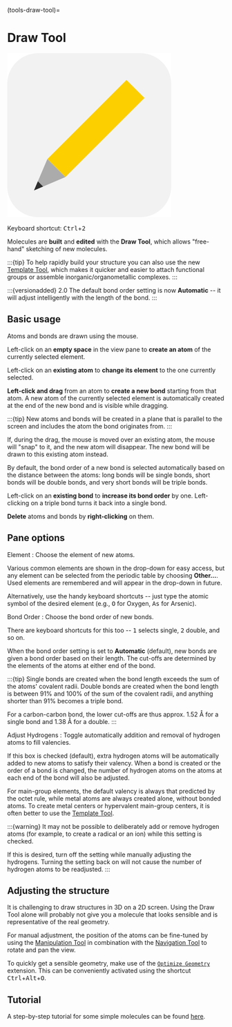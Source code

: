 (tools-draw-tool)=

# Draw Tool

![The icon of the Draw Tool in light mode.](../../_static/icon_draw.svg)

Keyboard shortcut: <kbd>Ctrl</kbd>+<kbd>2</kbd>

Molecules are **built** and **edited** with the **Draw Tool**, which allows "free-hand" sketching of new molecules.

:::{tip}
To help rapidly build your structure you can also use the new [Template Tool](tools-template-tool), which makes it quicker and easier to attach functional groups or assemble inorganic/organometallic complexes.
:::

:::{versionadded} 2.0
The default bond order setting is now **Automatic** -- it will adjust intelligently with the length of the bond.
:::

## Basic usage

Atoms and bonds are drawn using the mouse.

Left-click on an **empty space** in the view pane to **create an atom** of the currently selected element.

Left-click on an **existing atom** to **change its element** to the one currently selected.

**Left-click and drag** from an atom to **create a new bond** starting from that atom.
A new atom of the currently selected element is automatically created at the end of the new bond and is visible while dragging.

:::{tip}
New atoms and bonds will be created in a plane that is parallel to the screen and includes the atom the bond originates from.
:::

If, during the drag, the mouse is moved over an existing atom, the mouse will "snap" to it, and the new atom will disappear.
The new bond will be drawn to this existing atom instead.

By default, the bond order of a new bond is selected automatically based on the distance between the atoms: long bonds will be single bonds, short bonds will be double bonds, and very short bonds will be triple bonds.

Left-click on an **existing bond** to **increase its bond order** by one.
Left-clicking on a triple bond turns it back into a single bond.

**Delete** atoms and bonds by **right-clicking** on them.

## Pane options

Element
: Choose the element of new atoms.

  Various common elements are shown in the drop-down for easy access, but any element can be selected from the periodic table by choosing **Other…**.
  Used elements are remembered and will appear in the drop-down in future.

  Alternatively, use the handy keyboard shortcuts -- just type the atomic symbol of the desired element (e.g., <kbd>O</kbd> for Oxygen, <kbd>A</kbd><kbd>s</kbd> for Arsenic).

Bond Order
: Choose the bond order of new bonds.

  There are keyboard shortcuts for this too -- <kbd>1</kbd> selects single, <kbd>2</kbd> double, and so on.

  When the bond order setting is set to **Automatic** (default), new bonds are given a bond order based on their length.
  The cut-offs are determined by the elements of the atoms at either end of the bond.

  :::{tip}
  Single bonds are created when the bond length exceeds the sum of the atoms' covalent radii.
  Double bonds are created when the bond length is between 91% and 100% of the sum of the covalent radii, and anything shorter than 91% becomes a triple bond.
  
  For a carbon-carbon bond, the lower cut-offs are thus approx. 1.52 Å for a single bond and 1.38 Å for a double.
  :::

Adjust Hydrogens
: Toggle automatically addition and removal of hydrogen atoms to fill valencies.

  If this box is checked (default), extra hydrogen atoms will be automatically added to new atoms to satisfy their valency.
  When a bond is created or the order of a bond is changed, the number of hydrogen atoms on the atoms at each end of the bond will also be adjusted.
  
  For main-group elements, the default valency is always that predicted by the octet rule, while metal atoms are always created alone, without bonded atoms.
  To create metal centers or hypervalent main-group centers, it is often better to use the [Template Tool](tools-template-tool).
  
  :::{warning}
  It may not be possible to deliberately add or remove hydrogen atoms (for example, to create a radical or an ion) while this setting is checked.
  
  If this is desired, turn off the setting while manually adjusting the hydrogens.
  Turning the setting back on will not cause the number of hydrogen atoms to be readjusted.
  :::

## Adjusting the structure

It is challenging to draw structures in 3D on a 2D screen.
Using the Draw Tool alone will probably not give you a molecule that looks sensible and is representative of the real geometry.

For manual adjustment, the position of the atoms can be fine-tuned by using the [Manipulation Tool](tools-manipulation-tool) in combination with the [Navigation Tool](tools-navigation-tool) to rotate and pan the view.

To quickly get a sensible geometry, make use of the [`Optimize Geometry`](calculations-optimization) extension.
This can be conveniently activated using the shortcut <kbd>Ctrl</kbd>+<kbd>Alt</kbd>+<kbd>O</kbd>.

## Tutorial

A step-by-step tutorial for some simple molecules can be found [here](tutorials-drawing-simple-molecules).
